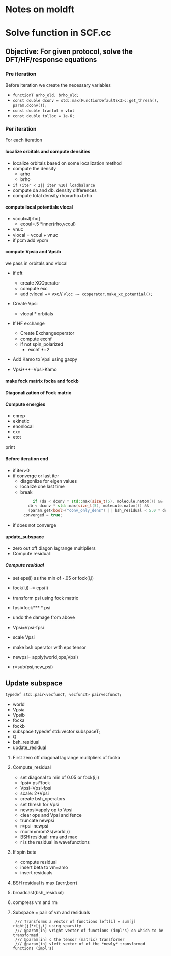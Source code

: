# Notes on moldft

# Solve function in SCF.cc

## Objective: For given protocol, solve the DFT/HF/response equations

### Pre iteration

Before iteration we create the necessary variables

  - `functionT arho_old, brho_old;`
  - `const double dconv = std::max(FunctionDefaults<3>::get_thresh(), param.dconv());`
  - `const double trantol = vtol`
  - `const double tolloc = 1e-6;`

### Per iteration

For each iteration

#### localize orbitals and compute densities

- localize orbitals based on some localization method
- compute the density
	- arho
	- brho
- `if (iter < 2|| iter %10) loadbalance`
- compute da and db. density differences
- compute total density rho=arho+brho

#### compute local potentials vlocal

- vcoul=J[rho]
	- ecoul=.5 *inner(rho,vcoul)
- vnuc
- vlocal = vcoul + vnuc
- if pcm add vpcm

#### compute Vpsia and Vpsib

we pass in orbitals and vlocal

- if dft
	- create XCOperator
	- compute exc
	- add :vlocal += vxc// `vloc += xcoperator.make_xc_potential();`

- Create Vpsi
	- vlocal * orbitals

- If HF exchange
	- Create Exchangeoperator
	- compute exchf
	- if not spin_polarized
		- exchf *=2

- Add Kamo to Vpsi using gaxpy
- Vpsi***=Vpsi-Kamo

#### make fock matrix focka and fockb

#### Diagonalization of Fock matrix

#### Compute energies

- enrep
- ekinetic
- enonlocal
- exc
- etot

print

#### Before iteration end

- if iter>0
- if converge or last iter
	- diagonlize for eigen values
	- localize one last time
	- break
```cpp
			if (da < dconv * std::max(size_t(5), molecule.natom()) &&
          db < dconv * std::max(size_t(5), molecule.natom()) &&
          (param.get<bool>("conv_only_dens") || bsh_residual < 5.0 * dconv))
        converged = true;

```
- if does not converge
#### update_subspace

- zero out off diagon lagrange multipliers
- Compute residual

##### Compute residual

- set eps(i) as the min of -.05 or fock(i,i)
- fock(i,i) -= eps(i)

- transform psi using fock matrix
- fpsi=fock*** * psi

- undo the damage from above

- Vpsi=Vpsi-fpsi
- scale Vpsi
- make bsh operator with eps tensor

- newpsi= apply(world,ops,Vpsi)
- r=sub(psi,new_psi)

## Update subspace

`typedef std::pair<vecfuncT, vecfuncT> pairvecfuncT;`

- world
- Vpsia
- Vpsib
- focka
- fockb
- subspace typedef std::vector<pairvecfuncT> subspaceT;
- Q
- bsh_residual
- update_residual

1. First zero off diagonal lagrange mulitpliers of focka
2. Compute_residual
	- set diagonal to min of 0.05 or fock(i,i)
	- fpsi= psi*fock
	- Vpsi=Vpsi-fpsi
	- scale: 2*Vpsi
	- create bsh_operators
	- set thresh for Vpsi
	- newpsi=apply op to Vpsi
	- clear ops and Vpsi and fence
	- truncate newpsi
	- r=psi-newpsi
	- rnorm=nrom2s(world,r)
	- BSH residual: rms and max
	- r is the residual in wavefunctions
3. If spin beta
	- compute residual
	- insert beta to vm=amo
	- insert residuals
4. BSH residual is max (aerr,berr)
5. broadcast(bsh_residual)
6. compress vm and rm
7. Subspace = pair of vm and residuals





        /// Transforms a vector of functions left[i] = sum[j] right[j]*c[j,i] using sparsity
        /// @param[in] vright vector of functions (impl's) on which to be transformed
        /// @param[in] c the tensor (matrix) transformer
        /// @param[in] vleft vector of of the *newly* transformed functions (impl's)











